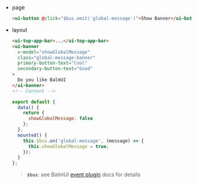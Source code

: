 - page

  ```html
  <ui-button @click="$bus.emit('global-message')">Show Banner</ui-button>
  ```

- layout

  ```html
  <ui-top-app-bar>...</ui-top-app-bar>
  <ui-banner
    v-model="showGlobalMessage"
    class="global-message-banner"
    primary-button-text="Cool"
    secondary-button-text="Good"
  >
    Do you like BalmUI
  </ui-banner>
  <!-- Content -->
  ```

  ```js
  export default {
    data() {
      return {
        showGlobalMessage: false
      };
    },
    mounted() {
      this.$bus.on('global-message', (message) => {
        this.showGlobalMessage = true;
      });
    }
  };
  ```

  > **`$bus`**: see BalmUI [event plugin](/#/misc/event) docs for details
